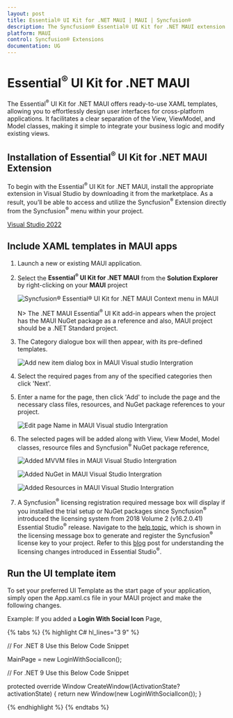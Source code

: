 ```yaml
---
layout: post
title: Essential® UI Kit for .NET MAUI | MAUI | Syncfusion®
description: The Syncfusion® Essential® UI Kit for .NET MAUI extension provides the predefined design screens for the MAUI apps.
platform: MAUI
control: Syncfusion® Extensions
documentation: UG
---
```


# Essential<sup>®</sup> UI Kit for .NET MAUI

The Essential<sup>®</sup> UI Kit for .NET MAUI offers ready-to-use XAML templates, allowing you to effortlessly design user interfaces for cross-platform applications. It facilitates a clear separation of the View, ViewModel, and Model classes, making it simple to integrate your business logic and modify existing views.

## Installation of Essential<sup>®</sup> UI Kit for .NET MAUI Extension

To begin with the Essential<sup>®</sup> UI Kit for .NET MAUI, install the appropriate extension in Visual Studio by downloading it from the marketplace. As a result, you’ll be able to access and utilize the Syncfusion<sup>®</sup> Extension directly from the Syncfusion<sup>®</sup> menu within your project.

[Visual Studio 2022](https://marketplace.visualstudio.com/items?itemName=SyncfusionInc.MAUIVSExtension)


## Include XAML templates in MAUI apps

1.	Launch a new or existing MAUI application.

2.	Select the **Essential<sup>®</sup> UI Kit for .NET MAUI** from the **Solution Explorer** by right-clicking on your **MAUI** project

	![Syncfusion<sup>®</sup> Essential<sup>®</sup> UI Kit for .NET MAUI Context menu in MAUI](Essential_UI_Kit_images/visual-studio-intergration-context-menu.png)

	N> The .NET MAUI Essential<sup>®</sup> UI Kit add-in appears when the project has the MAUI NuGet package as a reference and also, MAUI project should be a .NET Standard project.

3.	The Category dialogue box will then appear, with its pre-defined templates.

	![Add new item dialog box in MAUI Visual studio Intergration](Essential_UI_Kit_images/visual-studio-intergration-item-dialog-box.png)

4.	Select the required pages from any of the specified categories then click 'Next'.

5.	Enter a name for the page, then click 'Add' to include the page and the necessary class files, resources, and NuGet package references to your project.

	![Edit page Name in MAUI Visual studio Intergration](Essential_UI_Kit_images/visual-studio-intergration-page-name.png)

6.	The selected pages will be added along with View, View Model, Model classes, resource files and Syncfusion<sup>®</sup> NuGet package reference,

	![Added MVVM files in MAUI Visual Studio Intergration](Essential_UI_Kit_images/visual-studio-intergration-mvvm-files.png)

	![Added NuGet in MAUI Visual Studio Intergration](Essential_UI_Kit_images/visual-studio-intergration-nuget.png)

	![Added Resources in MAUI Visual Studio Intergration](Essential_UI_Kit_images/visual-studio-intergration-resources.png)

7.	A Syncfusion<sup>®</sup> licensing registration required message box will display if you installed the trial setup or NuGet packages since Syncfusion<sup>®</sup> introduced the licensing system from 2018 Volume 2 (v16.2.0.41) Essential Studio<sup>®</sup> release. Navigate to the [help topic](https://help.syncfusion.com/common/essential-studio/licensing/overview#how-to-generate-syncfusion-license-key), which is shown in the licensing message box to generate and register the Syncfusion<sup>®</sup> license key to your project. Refer to this [blog](https://www.syncfusion.com/blogs/post/whats-new-in-2018-volume-2.aspx) post for understanding the licensing changes introduced in Essential Studio<sup>®</sup>. 

## Run the UI template item

To set your preferred UI Template as the start page of your application, simply open the App.xaml.cs file in your MAUI project and make the following changes.

Example: If you added a **Login With Social Icon** Page,

{% tabs %}
{% highlight C# hl_lines="3 9" %}

// For .NET 8 Use this Below Code Snippet

MainPage = new LoginWithSocialIcon();

// For .NET 9 Use this Below Code Snippet

protected override Window CreateWindow(IActivationState? activationState)
{
    return new Window(new LoginWithSocialIcon());
}

{% endhighlight %}
{% endtabs %}
